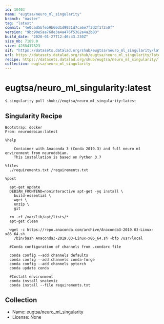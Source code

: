 ```yaml
---
id: 10403
name: "eugtsa/neuro_ml_singularity"
branch: "master"
tag: "latest"
commit: "4e0cad5bfeb9b66d1d9931d7ca6e7f3d2f1f2a0f"
version: "9bc90e5aa76de3a4a476f5362a4a2b83"
build_date: "2020-01-27T12:46:43.230Z"
size_mb: 7189.0
size: 4288417823
sif: "https://datasets.datalad.org/shub/eugtsa/neuro_ml_singularity/latest/2020-01-27-4e0cad5b-9bc90e5a/9bc90e5aa76de3a4a476f5362a4a2b83.sif"
url: https://datasets.datalad.org/shub/eugtsa/neuro_ml_singularity/latest/2020-01-27-4e0cad5b-9bc90e5a/
recipe: https://datasets.datalad.org/shub/eugtsa/neuro_ml_singularity/latest/2020-01-27-4e0cad5b-9bc90e5a/Singularity
collection: eugtsa/neuro_ml_singularity
---
```


# eugtsa/neuro_ml_singularity:latest

```bash
$ singularity pull shub://eugtsa/neuro_ml_singularity:latest
```

## Singularity Recipe

```singularity
Bootstrap: docker
From: neurodebian:latest

%help

    Container with Anaconda 3 (Conda 2019.3) and full neuro ml environment from neurodebian.
    This installation is based on Python 3.7

%files
  ./requirements.txt /requirements.txt

%post
  
  apt-get update
  DEBIAN_FRONTEND=noninteractive apt-get -yq install \
    build-essential \
    wget \
    unzip \
    git

  rm -rf /var/lib/apt/lists/*
  apt-get clean
  
  wget -c https://repo.anaconda.com/archive/Anaconda3-2019.03-Linux-x86_64.sh
    /bin/bash Anaconda3-2019.03-Linux-x86_64.sh -bfp /usr/local

  #Conda configuration of channels from .condarc file

  conda config --add channels defaults
  conda config --add channels conda-forge
  conda config --add channels pytorch
  conda update conda

  #Install environment
  conda install snakeviz
  conda install --file requirements.txt
```

## Collection

 - Name: [eugtsa/neuro_ml_singularity](https://github.com/eugtsa/neuro_ml_singularity)
 - License: None

